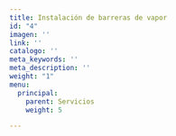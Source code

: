 ```yaml
---
title: Instalación de barreras de vapor
id: "4"
imagen: ''
link: ''
catalogo: ''
meta_keywords: ''
meta_description: ''
weight: "1"
menu:
  principal:
    parent: Servicios
    weight: 5

---
```

